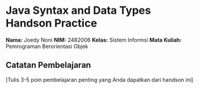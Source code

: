 # Java Syntax and Data Types Handson Practice

**Nama:** Joedy Noni
**NIM:** 2482006
**Kelas:** Sistem Informsi
**Mata Kuliah:** Pemrograman Berorientasi Objek

## Catatan Pembelajaran
[Tulis 3-5 poin pembelajaran penting yang Anda dapatkan dari handson ini]
